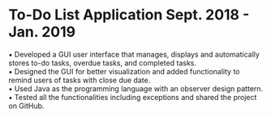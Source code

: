 # To-Do List Application                                                                                                          Sept. 2018 - Jan. 2019
▪	Developed a GUI user interface that manages, displays and automatically stores to-do tasks, overdue tasks, and completed tasks. <br />
▪	Designed the GUI for better visualization and added functionality to remind users of tasks with close due date.<br />
▪	Used Java as the programming language with an observer design pattern.<br />
▪	Tested all the functionalities including exceptions and shared the project on GitHub.

